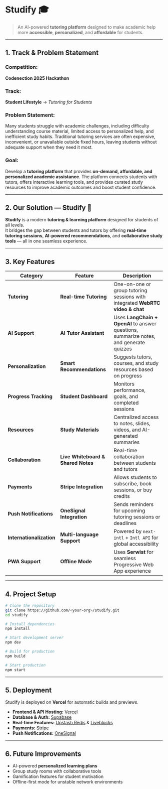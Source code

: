 # Studify 🎓
> An AI-powered **tutoring platform** designed to make academic help more **accessible**, **personalized**, and **affordable** for students.

---

## **1. Track & Problem Statement**

### **Competition:**  
**Codenection 2025 Hackathon**  

### **Track:**  
**Student Lifestyle** → *Tutoring for Students*  

### **Problem Statement:**  
Many students struggle with academic challenges, including difficulty understanding course material, limited access to personalized help, and inefficient study habits. Traditional tutoring services are often expensive, inconvenient, or unavailable outside fixed hours, leaving students without adequate support when they need it most.  

### **Goal:**  
Develop a **tutoring platform** that provides **on-demand, affordable, and personalized academic assistance**. The platform connects students with tutors, offers interactive learning tools, and provides curated study resources to improve academic outcomes and boost student confidence.

---

## **2. Our Solution — Studify** 🚀

**Studify** is a modern **tutoring & learning platform** designed for students of all levels.  
It bridges the gap between students and tutors by offering **real-time tutoring sessions**, **AI-powered recommendations**, and **collaborative study tools** — all in one seamless experience.

---

## **3. Key Features**

| Category | Feature | Description |
|----------|--------|------------|
| **Tutoring** | **Real-time Tutoring** | One-on-one or group tutoring sessions with integrated **WebRTC video & chat** |
| **AI Support** | **AI Tutor Assistant** | Uses **LangChain + OpenAI** to answer questions, summarize notes, and generate quizzes |
| **Personalization** | **Smart Recommendations** | Suggests tutors, courses, and study resources based on progress |
| **Progress Tracking** | **Student Dashboard** | Monitors performance, goals, and completed sessions |
| **Resources** | **Study Materials** | Centralized access to notes, slides, videos, and AI-generated summaries |
| **Collaboration** | **Live Whiteboard & Shared Notes** | Real-time collaboration between students and tutors |
| **Payments** | **Stripe Integration** | Allows students to subscribe, book sessions, or buy credits |
| **Push Notifications** | **OneSignal Integration** | Sends reminders for upcoming tutoring sessions or deadlines |
| **Internationalization** | **Multi-language Support** | Powered by `next-intl` + `Intl API` for global accessibility |
| **PWA Support** | **Offline Mode** | Uses **Serwist** for seamless Progressive Web App experience |

---

## **4. Project Setup**

```bash
# Clone the repository
git clone https://github.com/<your-org>/studify.git
cd studify

# Install dependencies
npm install

# Start development server
npm dev

# Build for production
npm build

# Start production
npm start
```

---

## **5. Deployment**

Studify is deployed on **Vercel** for automatic builds and previews.  
- **Frontend & API Hosting:** [Vercel](https://vercel.com/)  
- **Database & Auth:** [Supabase](https://supabase.com/)  
- **Real-time Features:** [Upstash Redis](https://upstash.com/) & [Liveblocks](https://liveblocks.io/)  
- **Payments:** [Stripe](https://stripe.com/)  
- **Push Notifications:** [OneSignal](https://onesignal.com/)

---

## **6. Future Improvements**

- AI-powered **personalized learning plans**
- Group study rooms with collaborative tools
- Gamification features for student motivation
- Offline-first mode for unstable network environments